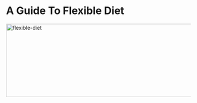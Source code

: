 <h1>A Guide To Flexible Diet</h1>

<img width="1306" alt="flexible-diet" src="https://user-images.githubusercontent.com/12003008/68423328-843beb00-0167-11ea-9861-e1548fde1772.png" width="100" height="200">

